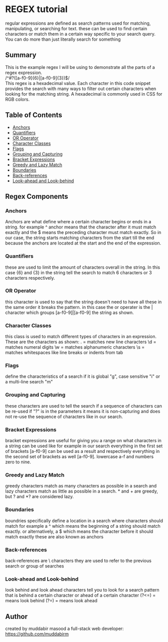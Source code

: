 #  REGEX tutorial
regular expressions are defined as search patterns used for matching, manipulating, or searching for text. these can be used to find certain characters or match them in a certain way specific to your search query. You can do more than just literally search for something 

## Summary


This is the example regex I will be using to demonstrate all the parts of a regex expression.\
/^#?([a-f0-9]{6}|[a-f0-9]{3})$/\
This regex is a hexadecimal value. Each character in this code snippet provides the search with many ways to filter out certain characters when looking for the matching string.
A hexadecimal is commonly used in CSS for RGB colors. 


## Table of Contents

- [Anchors](#anchors)
- [Quantifiers](#quantifiers)
- [OR Operator](#or-operator)
- [Character Classes](#character-classes)
- [Flags](#flags)
- [Grouping and Capturing](#grouping-and-capturing)
- [Bracket Expressions](#bracket-expressions)
- [Greedy and Lazy Match](#greedy-and-lazy-match)
- [Boundaries](#boundaries)
- [Back-references](#back-references)
- [Look-ahead and Look-behind](#look-ahead-and-look-behind)

## Regex Components

### Anchors
Anchors are what define where a certain character begins or ends in a string.
for example ^ anchor means that the character after it must match exactly and the $ means the preceding character must match exactly.
So in our case, the string starts matching characters from the start till the end because the anchors are located at the start and the end of the expression.
### Quantifiers
these are used to limit the amount of characters overall in the string. In this case {6} and {3} in the string tell the search to match 6 characters or 3 characters respectively. 
### OR Operator
this character is used to say that the string doesn't need to have all these in the same order it breaks the pattern.
in this case the or operater is the | character which groups  [a-f0-9]|[a-f0-9] the string as shown.
### Character Classes
this class is used to match different types of characters in an expression. These are the characters as shown:
. = matches new line characters
\d = matches numeral digits
\w = matches alphanumeric characters
\s = matches whitespaces like line breaks or indents from tab

### Flags
define the characteristics of a search if it is global "g", case sensitive "i" or a multi-line search "m"


### Grouping and Capturing
 these characters are used to tell the search if a sequence of characters can be re-used
 if "?" is in the parameters it means it is non-capturing and does not re-use the sequence of characters like in our search.
### Bracket Expressions
bracket expressions are useful for giving you a range on what characters in a string can be used like for example in our search everything in the first set of brackets [a-f0-9] can be used as a result and respectively everything in the second set of brackets as well [a-f0-9]. lowercase a-f and numbers zero to nine.
### Greedy and Lazy Match
greedy characters match as many characters as possible in a search and lazy characters match as little as possible in a search. * and + are greedy, but ? and *? are considered lazy.
### Boundaries
boundries specifically define a location in a search where characters should match for example a ^ which means the beginning of a string should match exactly.
or alternatively, a $ which means the character before it should match exactly these are also known as anchors
### Back-references
back-references are \ characters they are used to refer to the previous search or group of searches
### Look-ahead and Look-behind
look behind and look ahead characters tell you to look for a search pattern that is behind a certain character or ahead of a certain character
(?<=) = means look behind
(?=) = means look ahead
## Author

created by muddabir masood a full-stack web developer: https://github.com/muddabirm